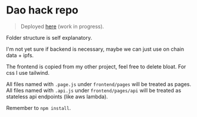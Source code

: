 # Dao hack repo

> Deployed [here](https://dao-hack.vercel.app) (work in progress).

Folder structure is self explanatory.

I'm not yet sure if backend is necessary, maybe we can just use on chain data + ipfs.

The frontend is copied from my other project, feel free to delete bloat. For css I use tailwind.

All files named with `.page.js` under `frontend/pages` will be treated as pages.
All files named with `.api.js` under `frontend/pages/api` will be treated as stateless api endpoints (like aws lambda).

Remember to `npm install`.

